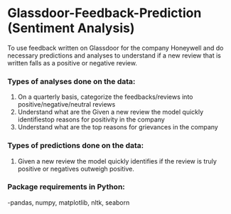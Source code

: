 # Glassdoor-Feedback-Prediction (Sentiment Analysis)
To use feedback written on Glassdoor for the company Honeywell and do necessary predictions and analyses to understand if a new review that is written falls as a positive or negative review. 

### Types of analyses done on the data: 
1. On a quarterly basis, categorize the feedbacks/reviews into positive/negative/neutral reviews 
2. Understand what are the Given a new review the model quickly identifiestop reasons for positivity in the company 
3. Understand what are the top reasons for grievances in the company 

### Types of predictions done on the data: 
1. Given a new review the model quickly identifies if the review is truly positive or negatives outweigh positive.

### Package requirements in Python: 
-pandas, numpy, matplotlib, nltk, seaborn
